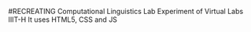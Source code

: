 #RECREATING Computational Linguistics Lab Experiment of Virtual Labs IIIT-H
It uses HTML5, CSS and JS
